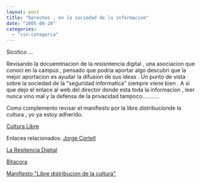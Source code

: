 ```yaml
---
layout: post
title: "Derechos , en la sociedad de la informacion"
date: "2005-08-20"
categories: 
  - "sin-categoria"
---
```


Sicotico ...

Revisando la docuemtnacion de la resisntencia digital , una asociacion que conoci en la campus , pensado que podria aportar algo descubri que la mejor aportacion es ayudar la difusion de sus ideas . Un punto de vista sobre la sociedad de la "seguridad informatica" siempre viene bien . A si que dejo el enlace al web del director donde esta toda la informacion , leer nunca vino mal y la defensa de la privacidad tampoco...........

Como complemento revisar el manifiesto por la libre distribucionde la cultura , yo ya estoy adherido.

[Cultura Libre](https://culturalibre.org)

Enlaces relacionados: [Jorge Cortell](https://jorge.cortell.net/)

[La Resitencia Digital](https://www.laresistenciadigital.net/)

[Bitacora](https://homepage.mac.com/jorgecortell/blogwavestudio/)

[Manifiesto "Libre distribucion de la cultura"](https://culturalibre.org)
